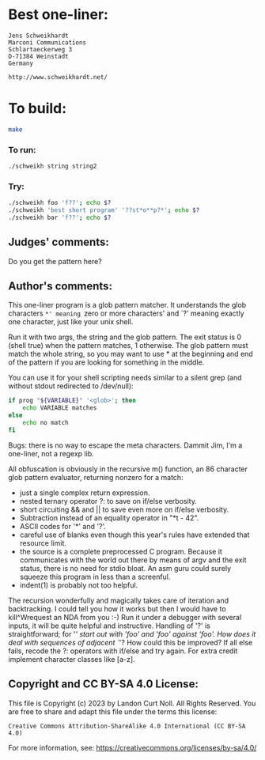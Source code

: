 # Best one-liner:

    Jens Schweikhardt
    Marconi Communications
    Schlartaeckerweg 3
    D-71384 Weinstadt
    Germany

    http://www.schweikhardt.net/

# To build:

```sh
make
```

### To run:

```sh
./schweikh string string2
```

### Try:

```sh
./schweikh foo 'f??'; echo $?
./schweikh 'best short program' '??st*o**p?*'; echo $?
./schweikh bar 'f??'; echo $?
```

## Judges' comments:

Do you get the pattern here?

## Author's comments:

This one-liner program is a glob pattern matcher. It understands
the glob characters `*' meaning `zero or more characters' and
`?' meaning exactly one character, just like your unix shell.

Run it with two args, the string and the glob pattern. The exit
status is 0 (shell true) when the pattern matches, 1 otherwise.
The glob pattern must match the whole string, so you may want to
use * at the beginning and end of the pattern if you are looking
for something in the middle.

You can use it for your shell scripting needs similar to a silent grep
(and without stdout redirected to /dev/null):

```sh
if prog "${VARIABLE}" '<glob>'; then
    echo VARIABLE matches
else
    echo no match
fi
```

Bugs: there is no way to escape the meta characters. Dammit Jim, I'm a
one-liner, not a regexp lib.

All obfuscation is obviously in the recursive m() function, an 86
character glob pattern evaluator, returning nonzero for a match:
* just a single complex return expression.
* nested ternary operator ?: to save on if/else verbosity.
* short circuiting && and || to save even more on if/else verbosity.
* Subtraction instead of an equality operator in "*t - 42".
* ASCII codes for '*' and '?'.
* careful use of blanks even though this year's rules have extended
  that resource limit.
* the source is a complete preprocessed C program. Because it communicates
  with the world out there by means of argv and the exit status, there
  is no need for stdio bloat. An asm guru could surely squeeze this
  program in less than a screenful.
* indent(1) is probably not too helpful.

The recursion wonderfully and magically takes care of iteration and
backtracking. I could tell you how it works but then I would have to
kill^Wrequest an NDA from you :-) Run it under a debugger with several
inputs, it will be quite helpful and instructive. Handling of '?' is
straightforward; for '*' start out with '*foo' and 'foo*' against 'foo'.
How does it deal with sequences of adjacent `*'? How could this be
improved? If all else fails, recode the ?: operators with if/else and
try again. For extra credit implement character classes like [a-z].

## Copyright and CC BY-SA 4.0 License:

This file is Copyright (c) 2023 by Landon Curt Noll.  All Rights Reserved.
You are free to share and adapt this file under the terms this license:

    Creative Commons Attribution-ShareAlike 4.0 International (CC BY-SA 4.0)

For more information, see: https://creativecommons.org/licenses/by-sa/4.0/
